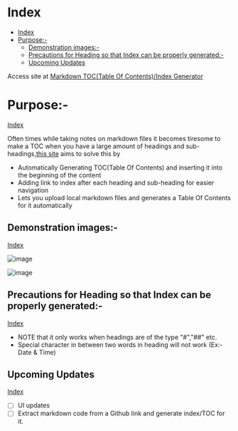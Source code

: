# Index
 - [Index](#index)
 - [Purpose:-](#purpose-)
   - [Demonstration images:-](#demonstration-images-)
   - [Precautions for Heading so that Index can be properly generated:-](#precautions-for-heading-so-that-index-can-be-properly-generated-)
   - [Upcoming Updates](#upcoming-updates)

Access site at <a href="https://markdownindexgenerator.netlify.app/" target="_blank">Markdown TOC(Table Of Contents)/Index Generator</a>

# Purpose:-
[Index](#index)

Often times while taking notes on markdown files it becomes tiresome to make a TOC when you have a large amount of headings and sub-headings,<a href="https://markdownindexgenerator.netlify.app/" target="_blank">this site</a> aims to solve this by
- Automatically Generating TOC(Table Of Contents) and inserting it into the beginning of the content
- Adding link to index after each heading and sub-heading for easier navigation
- Lets you upload local markdown files and generates a Table Of Contents for it automatically


## Demonstration images:-
[Index](#index)

![image](https://github.com/xmp-er/Markdown-index/assets/107166230/ea5f779f-1300-4132-a217-6c8ab0426be1)

![image](https://github.com/xmp-er/Markdown-TOC-Generator/assets/107166230/a1b73564-7a63-46cf-b407-8d30385b5f8e)

## Precautions for Heading so that Index can be properly generated:-
[Index](#index)
 

- NOTE that it only works when headings are of the type "#","##" etc.
- Special character in between two words in heading will not work (Ex:-Date & Time)

## Upcoming Updates
[Index](#index)
 
- [ ] UI updates
- [ ] Extract markdown code from a Github link and generate index/TOC for it.
